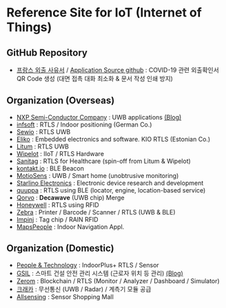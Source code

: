 # Reference Site for IoT (Internet of Things)  

## GitHub Repository 

- [프랑스 외출 사유서](https://media.interieur.gouv.fr/deplacement-covid-19/) / [Application Source github](https://github.com/LAB-MI/deplacement-covid-19) : COVID-19 관련 외출확인서 QR Code 생성 (대면 접촉 대화 최소화 & 문서 작성 인쇄 방지)  

## Organization (Overseas)  

- [NXP Semi-Conductor Company](https://www.nxp.com/applications/solutions/enabling-technologies/connectivity/ultra-wideband-uwb:UWB) : UWB applications [(Blog)](https://blog.naver.com/nxpkor)
- [infsoft](https://www.infsoft.com/) : RTLS / Indoor positioning (German Co.)
- [Sewio](https://www.sewio.net/) : RTLS UWB
- [Eliko](https://www.eliko.ee/) : Embedded electronics and software. KIO RTLS (Estonian Co.)
- [Litum](https://litumiot.com/) : RTLS UWB  
- [Wipelot](https://www.wipelot.com/HomePage) : IIoT / RTLS Hardware
- [Sanitag](https://www.sanitag.com/) : RTLS for Healthcare (spin-off from Litum & Wipelot)
- [kontakt.io](https://kontakt.io/) : BLE Beacon
- [MotioSens](http://www.motiosens.com/) : UWB / Smart home (unobtrusive monitoring) 
- [Starlino Electronics](http://www.starlino.com/) : Electronic device research and development
- [quuppa](https://quuppa.com/) : RTLS using BLE (locator, engine, location-based service) 
- [Qorvo](https://www.qorvo.com/feature/ultra-wideband-decawave) : **Decawave** (UWB chip) Merge
- [Honeywell](https://hwll.co/RTLS) : RTLS using RFID  
- [Zebra](https://www.zebra.com/us/en/products/location-technologies.html) : Printer / Barcode / Scanner / RTLS (UWB & BLE)  
- [Impinj](https://www.impinj.com/) : Tag chip / RAIN RFID  
- [MapsPeople](https://www.mapspeople.com/) : Indoor Navigation Appl. 

## Organization (Domestic)  

- [People & Technology](http://www.pntbiz.co.kr/) : IndoorPlus+ RTLS / Sensor
- [GSIL](http://gsil.kr/) : 스마트 건설 안전 관리 시스템 (근로자 위치 등 관리) [(Blog)](https://blog.naver.com/gsilove11)
- [Zerom](http://www.zerom.io/) : Blockchain / RTLS (Monitor / Analyzer / Dashboard / Simulator)
- [크래카](https://www.craeca.com) : 무선통신 (UWB / Radar) / 계측기 모듈 공급  
- [Allsensing](http://allsensing.com/shopinfo/company.html) : Sensor Shopping Mall   

